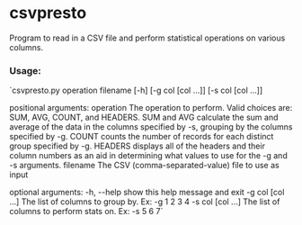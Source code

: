 # csvpresto

Program to read in a CSV file and perform statistical operations on various columns.


### Usage:

`csvpresto.py operation filename
              [-h]
              [-g col [col ...]] [-s col [col ...]]


positional arguments:
  operation         The operation to perform. Valid choices are: SUM, AVG,
                    COUNT, and HEADERS. SUM and AVG calculate the sum and
                    average of the data in the columns specified by -s,
                    grouping by the columns specified by -g. COUNT counts the
                    number of records for each distinct group specified by -g.
                    HEADERS displays all of the headers and their column
                    numbers as an aid in determining what values to use for
                    the -g and -s arguments.
  filename          The CSV (comma-separated-value) file to use as input

optional arguments:
  -h, --help        show this help message and exit
  -g col [col ...]  The list of columns to group by. Ex: -g 1 2 3 4
  -s col [col ...]  The list of columns to perform stats on. Ex: -s 5 6 7`
